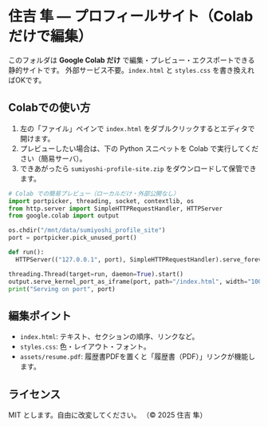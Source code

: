 # 住吉 隼 — プロフィールサイト（Colabだけで編集）

このフォルダは **Google Colab だけ** で編集・プレビュー・エクスポートできる静的サイトです。
外部サービス不要。`index.html` と `styles.css` を書き換えればOKです。

## Colabでの使い方

1. 左の「ファイル」ペインで `index.html` をダブルクリックするとエディタで開けます。
2. プレビューしたい場合は、下の Python スニペットを Colab で実行してください（簡易サーバ）。
3. できあがったら `sumiyoshi-profile-site.zip` をダウンロードして保管できます。

```python
# Colab での簡易プレビュー（ローカルだけ・外部公開なし）
import portpicker, threading, socket, contextlib, os
from http.server import SimpleHTTPRequestHandler, HTTPServer
from google.colab import output

os.chdir("/mnt/data/sumiyoshi_profile_site")
port = portpicker.pick_unused_port()

def run():
  HTTPServer(("127.0.0.1", port), SimpleHTTPRequestHandler).serve_forever()

threading.Thread(target=run, daemon=True).start()
output.serve_kernel_port_as_iframe(port, path="/index.html", width="100%", height=720)
print("Serving on port", port)
```

## 編集ポイント
- `index.html`: テキスト、セクションの順序、リンクなど。
- `styles.css`: 色・レイアウト・フォント。
- `assets/resume.pdf`: 履歴書PDFを置くと「履歴書（PDF）」リンクが機能します。

## ライセンス
MIT とします。自由に改変してください。
（© 2025 住吉 隼）